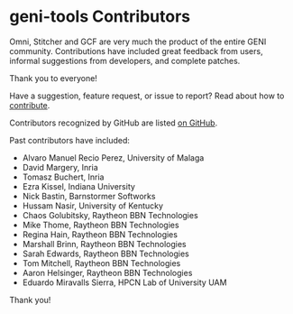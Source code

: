# geni-tools Contributors

Omni, Stitcher and GCF are very much the product of the entire GENI
community. Contributions have included great feedback from users,
informal suggestions from developers, and complete patches.

Thank you to everyone!

Have a suggestion, feature request, or issue to report? Read about how to [contribute](CONTRIBUTING.md).

Contributors recognized by GitHub are listed [on GitHub](https://github.com/GENI-NSF/geni-tools/graphs/contributors).

Past contributors have included:
 - Alvaro Manuel Recio Perez, University of Malaga
 - David Margery, Inria
 - Tomasz Buchert, Inria
 - Ezra Kissel, Indiana University
 - Nick Bastin, Barnstormer Softworks
 - Hussam Nasir, University of Kentucky
 - Chaos Golubitsky, Raytheon BBN Technologies
 - Mike Thome, Raytheon BBN Technologies
 - Regina Hain, Raytheon BBN Technologies
 - Marshall Brinn, Raytheon BBN Technologies
 - Sarah Edwards, Raytheon BBN Technologies
 - Tom Mitchell, Raytheon BBN Technologies
 - Aaron Helsinger, Raytheon BBN Technologies
 - Eduardo Miravalls Sierra, HPCN Lab of University UAM

Thank you!
